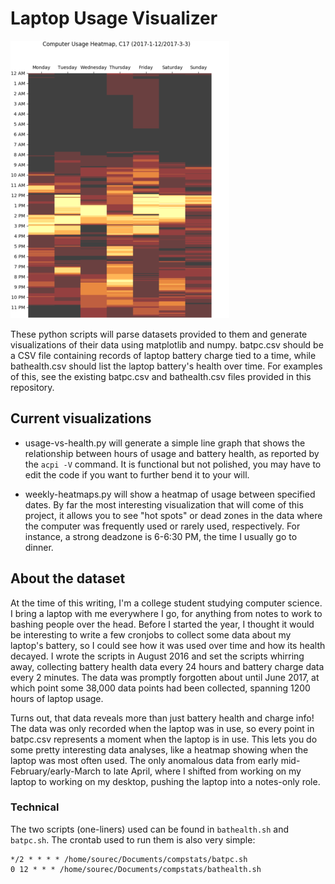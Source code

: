 # Laptop Usage Visualizer

![C17.png](C17-small.png?raw=true)

These python scripts will parse datasets provided to them and generate visualizations
of their data using matplotlib and numpy. batpc.csv should be a CSV file containing
records of laptop battery charge tied to a time, while bathealth.csv should list the
laptop battery's health over time. For examples of this, see the existing batpc.csv
and bathealth.csv files provided in this repository.

## Current visualizations

* usage-vs-health.py will generate a simple line graph that shows the relationship
between hours of usage and battery health, as reported by the `acpi -V` command. It
is functional but not polished, you may have to edit the code if you want to further
bend it to your will.

* weekly-heatmaps.py will show a heatmap of usage between specified dates. By far the
most interesting visualization that will come of this project, it allows you to see
"hot spots" or dead zones in the data where the computer was frequently used or rarely
used, respectively. For instance, a strong deadzone is 6-6:30 PM, the time I usually go
to dinner.

## About the dataset

At the time of this writing, I'm a college student studying computer science. I bring
a laptop with me everywhere I go, for anything from notes to work to bashing people
over the head. Before I started the year, I thought it would be interesting to write
a few cronjobs to collect some data about my laptop's battery, so I could see how it
was used over time and how its health decayed. I wrote the scripts in August 2016 and
set the scripts whirring away, collecting battery health data every 24 hours and
battery charge data every 2 minutes. The data was promptly forgotten about until June
2017, at which point some 38,000 data points had been collected, spanning 1200 hours
of laptop usage.

Turns out, that data reveals more than just battery health and charge info! The data
was only recorded when the laptop was in use, so every point in batpc.csv represents
a moment when the laptop is in use. This lets you do some pretty interesting data
analyses, like a heatmap showing when the laptop was most often used. The only anomalous
data from early mid-February/early-March to late April, where I shifted from working
on my laptop to working on my desktop, pushing the laptop into a notes-only role.

### Technical

The two scripts (one-liners) used can be found in `bathealth.sh` and `batpc.sh`. The crontab
used to run them is also very simple:

    */2 * * * * /home/sourec/Documents/compstats/batpc.sh
    0 12 * * * /home/sourec/Documents/compstats/bathealth.sh
